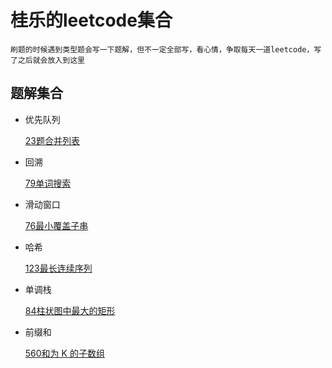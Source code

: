 # 桂乐的leetcode集合

    刷题的时候遇到类型题会写一下题解，但不一定全部写，看心情，争取每天一道leetcode，写了之后就会放入到这里

## 题解集合

+ 优先队列
    
    [23题合并列表](https://guixiaole.github.io/CSnote/leetcode/html/23)
+ 回溯

    [79单词搜索](https://guixiaole.github.io/CSnote/leetcode/html/79)

+ 滑动窗口

    [76最小覆盖子串](https://guixiaole.github.io/CSnote/leetcode/html/76)

+ 哈希

    [123最长连续序列](https://guixiaole.github.io/CSnote/leetcode/html/123)    

+ 单调栈

    [84柱状图中最大的矩形](https://guixiaole.github.io/CSnote/leetcode/html/84) 
+ 前缀和

    [560和为 K 的子数组](https://guixiaole.github.io/CSnote/leetcode/html/560) 